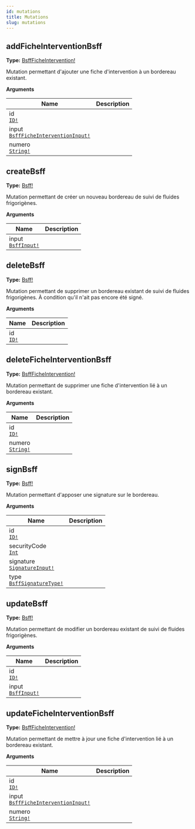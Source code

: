 ```yaml
---
id: mutations
title: Mutations
slug: mutations
---
```


## addFicheInterventionBsff

**Type:** [BsffFicheIntervention!](/api-reference/bsff/objects#bsffficheintervention)

Mutation permettant d'ajouter une fiche d'intervention à un bordereau existant.

<p style={{ marginBottom: "0.4em" }}><strong>Arguments</strong></p>

<table>
<thead><tr><th>Name</th><th>Description</th></tr></thead>
<tbody>
<tr>
<td>
id<br />
<a href="/api-reference/bsff/scalars#id"><code>ID!</code></a>
</td>
<td>

</td>
</tr>
<tr>
<td>
input<br />
<a href="/api-reference/bsff/inputObjects#bsffficheinterventioninput"><code>BsffFicheInterventionInput!</code></a>
</td>
<td>

</td>
</tr>
<tr>
<td>
numero<br />
<a href="/api-reference/bsff/scalars#string"><code>String!</code></a>
</td>
<td>

</td>
</tr>
</tbody>
</table>

## createBsff

**Type:** [Bsff!](/api-reference/bsff/objects#bsff)

Mutation permettant de créer un nouveau bordereau de suivi de fluides frigorigènes.

<p style={{ marginBottom: "0.4em" }}><strong>Arguments</strong></p>

<table>
<thead><tr><th>Name</th><th>Description</th></tr></thead>
<tbody>
<tr>
<td>
input<br />
<a href="/api-reference/bsff/inputObjects#bsffinput"><code>BsffInput!</code></a>
</td>
<td>

</td>
</tr>
</tbody>
</table>

## deleteBsff

**Type:** [Bsff!](/api-reference/bsff/objects#bsff)

Mutation permettant de supprimer un bordereau existant de suivi de fluides frigorigènes.
À condition qu'il n'ait pas encore été signé.

<p style={{ marginBottom: "0.4em" }}><strong>Arguments</strong></p>

<table>
<thead><tr><th>Name</th><th>Description</th></tr></thead>
<tbody>
<tr>
<td>
id<br />
<a href="/api-reference/bsff/scalars#id"><code>ID!</code></a>
</td>
<td>

</td>
</tr>
</tbody>
</table>

## deleteFicheInterventionBsff

**Type:** [BsffFicheIntervention!](/api-reference/bsff/objects#bsffficheintervention)

Mutation permettant de supprimer une fiche d'intervention lié à un bordereau existant.

<p style={{ marginBottom: "0.4em" }}><strong>Arguments</strong></p>

<table>
<thead><tr><th>Name</th><th>Description</th></tr></thead>
<tbody>
<tr>
<td>
id<br />
<a href="/api-reference/bsff/scalars#id"><code>ID!</code></a>
</td>
<td>

</td>
</tr>
<tr>
<td>
numero<br />
<a href="/api-reference/bsff/scalars#string"><code>String!</code></a>
</td>
<td>

</td>
</tr>
</tbody>
</table>

## signBsff

**Type:** [Bsff!](/api-reference/bsff/objects#bsff)

Mutation permettant d'apposer une signature sur le bordereau.

<p style={{ marginBottom: "0.4em" }}><strong>Arguments</strong></p>

<table>
<thead><tr><th>Name</th><th>Description</th></tr></thead>
<tbody>
<tr>
<td>
id<br />
<a href="/api-reference/bsff/scalars#id"><code>ID!</code></a>
</td>
<td>

</td>
</tr>
<tr>
<td>
securityCode<br />
<a href="/api-reference/bsff/scalars#int"><code>Int</code></a>
</td>
<td>

</td>
</tr>
<tr>
<td>
signature<br />
<a href="/api-reference/bsff/inputObjects#signatureinput"><code>SignatureInput!</code></a>
</td>
<td>

</td>
</tr>
<tr>
<td>
type<br />
<a href="/api-reference/bsff/enums#bsffsignaturetype"><code>BsffSignatureType!</code></a>
</td>
<td>

</td>
</tr>
</tbody>
</table>

## updateBsff

**Type:** [Bsff!](/api-reference/bsff/objects#bsff)

Mutation permettant de modifier un bordereau existant de suivi de fluides frigorigènes.

<p style={{ marginBottom: "0.4em" }}><strong>Arguments</strong></p>

<table>
<thead><tr><th>Name</th><th>Description</th></tr></thead>
<tbody>
<tr>
<td>
id<br />
<a href="/api-reference/bsff/scalars#id"><code>ID!</code></a>
</td>
<td>

</td>
</tr>
<tr>
<td>
input<br />
<a href="/api-reference/bsff/inputObjects#bsffinput"><code>BsffInput!</code></a>
</td>
<td>

</td>
</tr>
</tbody>
</table>

## updateFicheInterventionBsff

**Type:** [BsffFicheIntervention!](/api-reference/bsff/objects#bsffficheintervention)

Mutation permettant de mettre à jour une fiche d'intervention lié à un bordereau existant.

<p style={{ marginBottom: "0.4em" }}><strong>Arguments</strong></p>

<table>
<thead><tr><th>Name</th><th>Description</th></tr></thead>
<tbody>
<tr>
<td>
id<br />
<a href="/api-reference/bsff/scalars#id"><code>ID!</code></a>
</td>
<td>

</td>
</tr>
<tr>
<td>
input<br />
<a href="/api-reference/bsff/inputObjects#bsffficheinterventioninput"><code>BsffFicheInterventionInput!</code></a>
</td>
<td>

</td>
</tr>
<tr>
<td>
numero<br />
<a href="/api-reference/bsff/scalars#string"><code>String!</code></a>
</td>
<td>

</td>
</tr>
</tbody>
</table>


